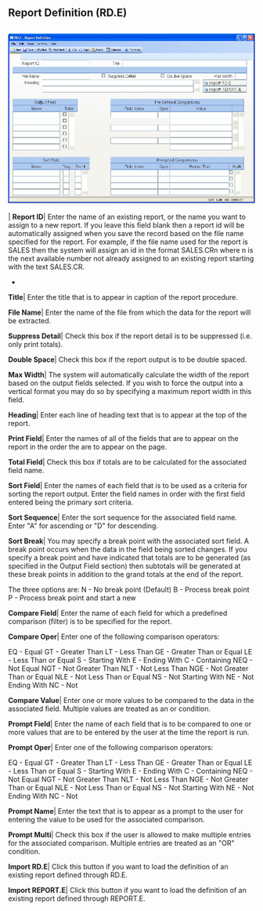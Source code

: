 ## Report Definition (RD.E)
<PageHeader />

##

![](./RD-E-1.jpg)

| **Report ID**|  Enter the name of an existing report, or the name you want
to assign to a new report. If you leave this field blank then a report id will
be automatically assigned when you save the record based on the file name
specified for the report. For example, if the file name used for the report is
SALES then the system will assign an id in the format SALES.CRn where n is the
next available number not already assigned to an existing report starting with
the text SALES.CR.

-  
**Title**|  Enter the title that is to appear in caption of the report
procedure.

**File Name**|  Enter the name of the file from which the data for the report
will be extracted.

**Suppress Detail**|  Check this box if the report detail is to be suppressed
(i.e. only print totals).

**Double Space**|  Check this box if the report output is to be double spaced.

**Max Width**|  The system will automatically calculate the width of the
report based on the output fields selected. If you wish to force the output
into a vertical format you may do so by specifying a maximum report width in
this field.

**Heading**|  Enter each line of heading text that is to appear at the top of
the report.

**Print Field**|  Enter the names of all of the fields that are to appear on
the report in the order the are to appear on the page.

**Total Field**|  Check this box if totals are to be calculated for the
associated field name.

**Sort Field**|  Enter the names of each field that is to be used as a
criteria for sorting the report output. Enter the field names in order with
the first field entered being the primary sort criteria.

**Sort Sequence**|  Enter the sort sequence for the associated field name.
Enter "A" for ascending or "D" for descending.

**Sort Break**|  You may specify a break point with the associated sort field.
A break point occurs when the data in the field being sorted changes. If you
specify a break point and have indicated that totals are to be generated (as
specified in the Output Field section) then subtotals will be generated at
these break points in addition to the grand totals at the end of the report.

The three options are:
N - No break point (Default)
B - Process break point
P - Process break point and start a new

**Compare Field**|  Enter the name of each field for which a predefined
comparison (filter) is to be specified for the report.

**Compare Oper**|  Enter one of the following comparison operators:

EQ - Equal
GT - Greater Than
LT - Less Than
GE - Greater Than or Equal
LE - Less Than or Equal
S - Starting With
E - Ending With
C - Containing
NEQ - Not Equal
NGT - Not Greater Than
NLT - Not Less Than
NGE - Not Greater Than or Equal
NLE - Not Less Than or Equal
NS - Not Starting With
NE - Not Ending With
NC - Not

**Compare Value**|  Enter one or more values to be compared to the data in the
associated field. Multiple values are treated as an or condition.

**Prompt Field**|  Enter the name of each field that is to be compared to one
or more values that are to be entered by the user at the time the report is
run.

**Prompt Oper**|  Enter one of the following comparison operators:

EQ - Equal
GT - Greater Than
LT - Less Than
GE - Greater Than or Equal
LE - Less Than or Equal
S - Starting With
E - Ending With
C - Containing
NEQ - Not Equal
NGT - Not Greater Than
NLT - Not Less Than
NGE - Not Greater Than or Equal
NLE - Not Less Than or Equal
NS - Not Starting With
NE - Not Ending With
NC - Not

**Prompt Name**|  Enter the text that is to appear as a prompt to the user for
entering the value to be used for the associated comparison.

**Prompt Multi**|  Check this box if the user is allowed to make multiple
entries for the associated comparison. Multiple entries are treated as an "OR"
condition.

**Import RD.E**|  Click this button if you want to load the definition of an
existing report defined through RD.E.

**Import REPORT.E**|  Click this button if you want to load the definition of
an existing report defined through REPORT.E.


<badge text= "Version 8.10.57 " vertical="middle" />

<PageFooter />

